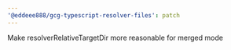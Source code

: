 ```yaml
---
'@eddeee888/gcg-typescript-resolver-files': patch
---
```


Make resolverRelativeTargetDir more reasonable for merged mode
